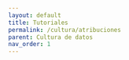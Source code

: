```yaml
---
layout: default
title: Tutoriales
permalink: /cultura/atribuciones
parent: Cultura de datos
nav_order: 1
---
```


